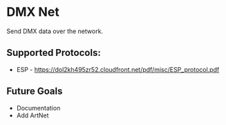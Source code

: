 # DMX Net

Send DMX data over the network.

## Supported Protocols:

  * ESP - https://dol2kh495zr52.cloudfront.net/pdf/misc/ESP_protocol.pdf

## Future Goals

  * Documentation
  * Add ArtNet